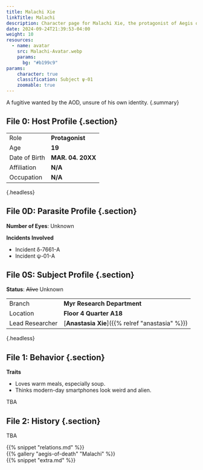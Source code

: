 ```yaml
---
title: Malachi Xie
linkTitle: Malachi
description: Character page for Malachi Xie, the protagonist of Aegis of Death
date: 2024-09-24T21:39:53-04:00
weight: 10
resources:
  - name: avatar
    src: Malachi-Avatar.webp
    params:
      bg: "#b199c9"
params:
    character: true
    classification: Subject ψ-01
    zoomable: true
---
```


A fugitive wanted by the AOD, unsure of his own identity.
{.summary}

<!--more-->

<section class="info">

## File 0: Host Profile {.section}

|               |                   |
| ------------- | ----------------- |
| Role          | **Protagonist**   |
| Age           | **19**            |
| Date of Birth | **MAR. 04. 20XX** |
| Affiliation   | **N/A**           |
| Occupation    | **N/A**           |
{.headless}

## File 0D: Parasite Profile {.section}

**Number of Eyes**: Unknown

**Incidents Involved**

- Incident δ-7661-A
- Incident ψ-01-A

## File 0S: Subject Profile {.section}

**Status**: <s>Alive</s> Unknown

|                 |                                                 |
| --------------- | ----------------------------------------------- |
| Branch          | **Myr Research Department**                     |
| Location        | **Floor 4 Quarter A18**                         |
| Lead Researcher | [**Anastasia Xie**]({{% relref "anastasia" %}}) |
{.headless}

</section>
<section class="details">

## File 1: Behavior {.section}

**Traits**

- Loves warm meals, especially soup.
- Thinks modern-day smartphones look weird and alien.

TBA

</section>
<section class="history">

## File 2: History {.section}

TBA

</section>
<section class="relations">
{{% snippet "relations.md" %}}
</section>
<section class="gallery">
{{% gallery "aegis-of-death" "Malachi" %}}
</section>
<section class="extra">
{{% snippet "extra.md" %}}
</section>
